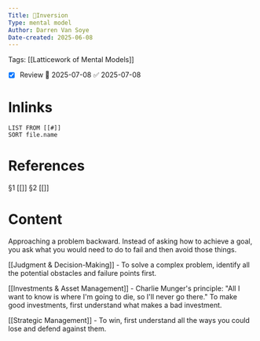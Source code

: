 ```yaml
---
Title: 🧩Inversion
Type: mental model
Author: Darren Van Soye
Date-created: 2025-06-08
---
```

Tags: [[Latticework of Mental Models]]

- [x] Review 📅 2025-07-08 ✅ 2025-07-08

# Inlinks 
```dataview
LIST FROM [[#]]
SORT file.name
```

# References 
§1 [[]]
§2 [[]]

# Content

Approaching a problem backward. Instead of asking how to achieve a goal, you ask what you would need to do to fail and then avoid those things.

[[Judgment & Decision-Making]] - To solve a complex problem, identify all the potential obstacles and failure points first.

[[Investments & Asset Management]] - Charlie Munger's principle: "All I want to know is where I'm going to die, so I'll never go there." To make good investments, first understand what makes a bad investment.

[[Strategic Management]] - To win, first understand all the ways you could lose and defend against them.
